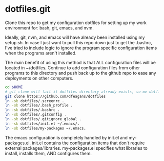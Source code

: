 dotfiles.git
============
Clone this repo to get my configuration dotfiles for setting up my
work environment for: bash, git, emacs, and nvm.

Ideally, git, nvm, and emacs will have already been installed using my
setup.sh. In case I just want to pull this repo down just to get the
.bashrc, I've tried to include logic to ignore the program specific
configuration items when the programs aren't installed.

The main benefit of using this method is that ALL configuration files
will be located in ~/dotfiles. Continue to add configuration files from
other programs to this directory and push back up to the github repo
to ease any deployments on other computers.

```sh
cd $HOME
# git clone will fail if dotfiles directory already exists, so mv dotfiles dotfiles.old if necessary.
git clone https://github.com/dfeagans/dotfiles
ln -sb dotfiles/.screenrc .
ln -sb dotfiles/.bash_profile .
ln -sb dotfiles/.bashrc .
ln -sb dotfiles/.gitconfig .
ln -sb dotfiles/.gitignore_global .
ln -sb dotfiles/init.el ~/.emacs/.
ln -sb dotfiles/my-packages ~/.emacs.
```
The emacs configuration is completely handled by init.el and my-packages.el.
init.el contains the configuration items that don't require external packages/libraries.
my-packages.el specifies what libraries to install, installs them, AND configures them.
